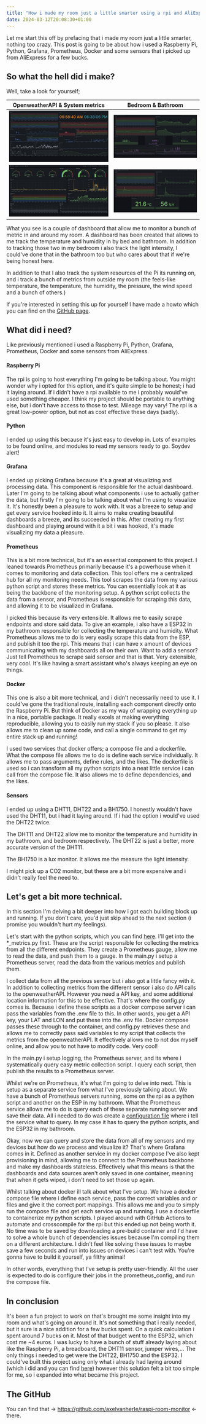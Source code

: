 ```yaml
---
title: "How i made my room just a little smarter using a rpi and AliExpress"
date: 2024-03-12T20:08:30+01:00
---
```


Let me start this off by prefacing that i made my room just a little smarter, nothing too crazy. This post is going to be about how i used a Raspberry Pi, Python, Grafana, Prometheus, Docker and some sensors that i picked up from AliExpress for a few bucks.

## So what the hell did i make?
Well, take a look for yourself;

|OpenweatherAPI & System metrics|Bedroom & Bathroom|
|---|---|
| ![Dashboard 1](/img/2024-03-12_rpimonitor/db1.png) | ![Dashboard 2](/img/2024-03-12_rpimonitor/db2.png) |
| ![Dashboard 4](/img/2024-03-12_rpimonitor/db4.png) | ![Dashboard 3](/img/2024-03-12_rpimonitor/db3.png) |

What you see is a couple of dashboard that allow me to monitor a bunch of metric in and around my room. A dashboard has been created that allows to me track the temperature and humidity in by bed and bathroom. In addition to tracking those two in my bedroom i also track the light intensity, I could've done that in the bathroom too but who cares about that if we're being honest here.

In addition to that I also track the system resources of the Pi its running on, and i track a bunch of metrics from outside my room (the feels-like temperature, the temperature, the humidity, the pressure, the wind speed and a bunch of others.)

If you're interested in setting this up for yourself I have made a howto which you can find on the [GitHub page](https://github.com/axelvanherle/raspi-room-monitor).

## What did i need?

Like previously mentioned i used a Raspberry Pi, Python, Grafana, Prometheus, Docker and some sensors from AliExpress.

#### Raspberry Pi
The rpi is going to host everything I'm going to be talking about. You might wonder why i opted for this option, and it's quite simple to be honest; i had it laying around. If i didn't have a rpi available to me i probably would've used something cheaper. I think my project should be portable to anything else, but i don't have access to those to test. Mileage may vary! The rpi is a great low-power option, but not as cost effective these days (sadly).

#### Python
I ended up using this because it's just easy to develop in. Lots of examples to be found online, and modules to read my sensors ready to go. Soydev alert!

#### Grafana
I ended up picking Grafana because it's a great at visualizing and processing data. This component is responsible for the actual dashboard. Later I'm going to be talking about what components i use to actually gather the data, but firstly I'm going to be talking about what I'm using to visualize it. It's honestly been a pleasure to work with. It was a breeze to setup and get every service hooked into it. It aims to make creating beautiful dashboards a breeze, and its succeeded in this. After creating my first dashboard and playing around with it a bit i was hooked, it's made visualizing my data a pleasure.

#### Prometheus
This is a bit more technical, but it's an essential component to this project. I leaned towards Prometheus primarily because it's a powerhouse when it comes to monitoring and data collection. This tool offers me a centralized hub for all my monitoring needs. This tool scrapes the data from my various python script and stores these metrics. You can essentially look at it as being the backbone of the monitoring setup. A python script collects the data from a sensor, and Prometheus is responsible for scraping this data, and allowing it to be visualized in Grafana.

I picked this because its very extensible. It allows me to easily scrape endpoints and store said data. To give an example, i also have a ESP32 in my bathroom responsible for collecting the temperature and humidity. What Prometheus allows me to do is very easily scrape this data from the ESP, and publish it too the rpi. This means that i can have x amount of devices communicating with my dashboards all on their own. Want to add a sensor? Just tell Prometheus to scrape said sensor and that is that. Very extensible, very cool. It's like having a smart assistant who's always keeping an eye on things.

#### Docker
This one is also a bit more technical, and i didn't necessarily need to use it. I could've gone the traditional route, installing each component directly onto the Raspberry Pi. But think of Docker as my way of wrapping everything up in a nice, portable package. It really excels at making everything reproducible, allowing you to easily run my stack if you so please. It also allows me to clean up some code, and call a single command to get my entire stack up and running!

I used two services that docker offers; a compose file and a dockerfile. What the compose file allows me to do is define each service individually. It allows me to pass arguments, define rules, and the likes. The dockerfile is used so i can transform all my python scripts into a neat little service i can call from the compose file. It also allows me to define dependencies, and the likes.

#### Sensors
I ended up using a DHT11, DHT22 and a BH1750. I honestly wouldn't have used the DHT11, but i had it laying around. If i had the option i would've used the DHT22 twice.

The DHT11 and DHT22 allow me to monitor the temperature and humidity in my bathroom, and bedroom respectively. The DHT22 is just a better, more accurate version of the DHT11.

The BH1750 is a lux monitor. It allows me the measure the light intensity.

I might pick up a CO2 monitor, but these are a bit more expensive and i didn't really feel the need to.

## Let's get a bit more technical.
In this section I'm delving a bit deeper into how i got each building block up and running. If you don't care, you'd just skip ahead to the next section (i promise you wouldn't hurt my feelings).

Let's start with the python scripts, which you can find [here](https://github.com/axelvanherle/raspi-room-monitor/tree/main/src). I'll get into the *_metrics.py first. These are the script responsible for collecting the metrics from all the different endpoints. They create a Prometheus gauge, allow me to read the data, and push them to a gauge. In the main.py i setup a Prometheus server, read the data from the various metrics and publish them.

I collect data from all the previous sensor but i also got a little fancy with it. In addition to collecting metrics from the different sensor i also do API calls to the openweatherAPI. However you need a API key, and some additional location information for this to be effective. That's where the config.py comes is. Because i define these scripts as a docker compose server i can pass the variables from the .env file to this. In other words, you get a API key, your LAT and LON and put these into the .env file. Docker compose passes these through to the container, and config.py retrieves these and allows me to correctly pass said variables to my script that collects the metrics from the openweatherAPI. It effectively allows me to not dox myself online, and allow you to not have to modify code. Very cool!

In the main.py i setup logging, the Prometheus server, and its where i systematically query easy metric collection script. I query each script, then publish the results to a Prometheus server.

Whilst we're on Prometheus, it's what I'm going to delve into next. This is setup as a separate service from what I've previously talking about. We have a bunch of Prometheus servers running, some on the rpi as a python script and another on the ESP in my bathroom. What the Prometheus service allows me to do is query each of these separate running server and save their data. All i needed to do was create a [configuration file](https://github.com/axelvanherle/raspi-room-monitor/blob/main/prometheus_config.yml) where i tell the service what to query. In my case it has to query the python scripts, and the ESP32 in my bathroom.

Okay, now we can query and store the data from all of my sensors and my devices but how do we process and visualize it? That's where Grafana comes in it. Defined as another service in my docker compose I've also kept provisioning in mind, allowing me to connect to the Prometheus backbone and make my dashboards stateless. Effectively what this means is that the dashboards and data sources aren't only saved in one container, meaning that when it gets wiped, i don't need to set those up again.

Whilst talking about docker ill talk about what I've setup. We have a docker compose file where i define each service, pass the correct variables and or files and give it the correct port mappings. This allows me and you to simply run the compose file and get each service up and running. I use a dockerfile to containerize my python scripts. I played around with GitHub Actions to automate and crosscompile for the rpi but this ended up not being worth it. No time was to be saved by downloading a pre-build container and I'd have to solve a whole bunch of dependencies issues because I'm compiling them on a different architecture. I didn't feel like solving these issues to maybe save a few seconds and run into issues on devices i can't test with. You're gonna have to build it yourself, ya filthy animal!

In other words, everything that I've setup is pretty user-friendly. All the user is expected to do is configure their jobs in the prometheus_config, and run the compose file.

## In conclusion

It's been a fun project to work on that's brought me some insight into my room and what's going on around it. It's not something that i really needed, but it sure is a nice addition for a few bucks spent. On a quick calculation i spent around 7 bucks on it. Most of that budget went to the ESP32, which cost me ~4 euros. I was lucky to have a bunch of stuff already laying about like the Raspberry Pi, a breadboard, the DHT11 sensor, jumper wires,... The only things i needed to get were the DHT22, BH1750 and the ESP32. I could've built this project using only what i already had laying around (which i did and you can find [here](https://github.com/axelvanherle/raspi-dht11-monitor)) however this solution felt a bit too simple for me, so i expanded into what became this project.

## The GitHub
You can find that -> https://github.com/axelvanherle/raspi-room-monitor <- there.
